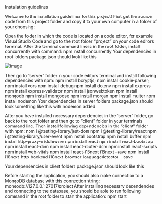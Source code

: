 Installation guidelines

Welcome to the installation guidelines for this project!
First get the source code from this project folder and copy it to your own computer in a folder of your choosing:

Open the folder in which the code is located on a code editor, for example Visual Studio Code and go to the root folder “project” on your code editors terminal. 
After the terminal command line is in the root folder, install concurrently with command:
npm install concurrently
Your dependencies in root folders package.json should look like this

 ![image](https://user-images.githubusercontent.com/72103929/222969956-058d0f39-661a-4983-92b0-30eccea67c0c.png)


Then go to “server” folder in your code editors terminal and install following dependencies with npm:
npm install bcryptjs;
npm install cookie-parser;
npm install cors
npm install debug
npm install dotenv
npm install express
npm install express-validator
npm install jsonwebtoken
npm install mongodb
npm install mongoose
npm install morgan
npm install multer
npm install nodemon
Your dependencies in server folders package.json should look something like this with nodemon added
 

After you have installed necessary dependencies in the “server” folder, go back to the root folder and then go to “client” folder in your terminals command line. 
Then install following dependencies in the “client” folder with npm:
npm i @testing-library/jest-dom
npm i @testing-library/react
npm i @testing-library/user-event
npm install bootstrap
npm install buffer
npm install http-proxy-middleware
npm install react
npm install react-bootstrap
npm install react-dom
npm install react-router-dom
npm install react-scripts
npm install web-vitals
npm install react-i18next i18next –save
npm install i18next-http-backend i18next-browser-languagedetector --save

Your dependencies in client folders package.json should look like this
 
 
Before starting the application, you should also make connection to a MongoDB database with this connection string:
mongodb://127.0.0.1:27017/project
After installing necessary dependencies and connecting to the database, you should be able to run following command in the root folder to start the application:
npm start
